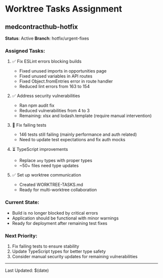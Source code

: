 # Worktree Tasks Assignment

## medcontracthub-hotfix
**Status**: Active
**Branch**: hotfix/urgent-fixes

### Assigned Tasks:
1. ✅ Fix ESLint errors blocking builds
   - Fixed unused imports in opportunities page
   - Fixed unused variables in API routes
   - Fixed Object.fromEntries error in route handler
   - Reduced lint errors from 163 to 154

2. ✅ Address security vulnerabilities
   - Ran npm audit fix
   - Reduced vulnerabilities from 4 to 3
   - Remaining: xlsx and lodash.template (require manual intervention)

3. 🔄 Fix failing tests
   - 146 tests still failing (mainly performance and auth related)
   - Need to update test expectations and fix auth mocks

4. ⏳ TypeScript improvements
   - Replace `any` types with proper types
   - ~50+ files need type updates

5. ✅ Set up worktree communication
   - Created WORKTREE-TASKS.md
   - Ready for multi-worktree collaboration

### Current State:
- Build is no longer blocked by critical errors
- Application should be functional with minor warnings
- Ready for deployment after remaining test fixes

### Next Priority:
1. Fix failing tests to ensure stability
2. Update TypeScript types for better type safety
3. Consider manual security updates for remaining vulnerabilities

---
Last Updated: $(date)